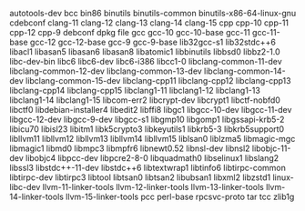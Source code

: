 autotools-dev
bcc
bin86
binutils
binutils-common
binutils-x86-64-linux-gnu
cdebconf
clang-11
clang-12
clang-13
clang-14
clang-15
cpp
cpp-10
cpp-11
cpp-12
cpp-9
debconf
dpkg
file
gcc
gcc-10
gcc-10-base
gcc-11
gcc-11-base
gcc-12
gcc-12-base
gcc-9
gcc-9-base
lib32gcc-s1
lib32stdc++6
libacl1
libasan5
libasan6
libasan8
libatomic1
libbinutils
libbsd0
libbz2-1.0
libc-dev-bin
libc6
libc6-dev
libc6-i386
libcc1-0
libclang-common-11-dev
libclang-common-12-dev
libclang-common-13-dev
libclang-common-14-dev
libclang-common-15-dev
libclang-cpp11
libclang-cpp12
libclang-cpp13
libclang-cpp14
libclang-cpp15
libclang1-11
libclang1-12
libclang1-13
libclang1-14
libclang1-15
libcom-err2
libcrypt-dev
libcrypt1
libctf-nobfd0
libctf0
libdebian-installer4
libedit2
libffi8
libgc1
libgcc-10-dev
libgcc-11-dev
libgcc-12-dev
libgcc-9-dev
libgcc-s1
libgmp10
libgomp1
libgssapi-krb5-2
libicu70
libisl23
libitm1
libk5crypto3
libkeyutils1
libkrb5-3
libkrb5support0
libllvm11
libllvm12
libllvm13
libllvm14
libllvm15
liblsan0
liblzma5
libmagic-mgc
libmagic1
libmd0
libmpc3
libmpfr6
libnewt0.52
libnsl-dev
libnsl2
libobjc-11-dev
libobjc4
libpcc-dev
libpcre2-8-0
libquadmath0
libselinux1
libslang2
libssl3
libstdc++-11-dev
libstdc++6
libtextwrap1
libtinfo6
libtirpc-common
libtirpc-dev
libtirpc3
libtool
libtsan0
libtsan2
libubsan1
libxml2
libzstd1
linux-libc-dev
llvm-11-linker-tools
llvm-12-linker-tools
llvm-13-linker-tools
llvm-14-linker-tools
llvm-15-linker-tools
pcc
perl-base
rpcsvc-proto
tar
tcc
zlib1g
